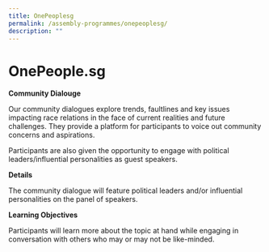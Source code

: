```yaml
---
title: OnePeoplesg
permalink: /assembly-programmes/onepeoplesg/
description: ""
---
```

# OnePeople.sg
**Community Dialouge**

Our community dialogues explore trends, faultlines and key issues impacting race relations in the face of current realities and future challenges. They provide a platform for participants to voice out community concerns and aspirations.

Participants are also given the opportunity to engage with political leaders/influential personalities as guest speakers.

**Details**

The community dialogue will feature political leaders and/or influential personalities on the panel of speakers.

**Learning Objectives**

Participants will learn more about the topic at hand while engaging in conversation with others who may or may not be like-minded.